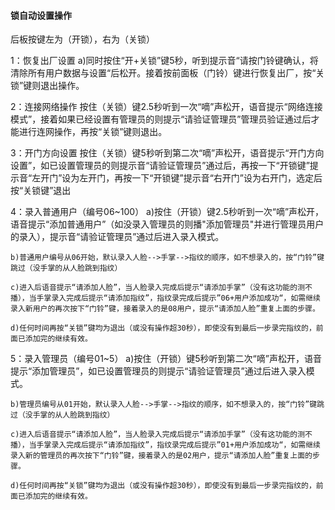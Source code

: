 #### 锁自动设置操作

后板按键左为（开锁），右为（关锁）

1：恢复出厂设置
	a)同时按住“开+关锁”键5秒，听到提示音“请按门铃键确认，将清除所有用户数据与设置“后松开。接着按前面板（门铃）键进行恢复出厂，按“关锁”键则退出操作。


2：连接网络操作
	按住（关锁）键2.5秒听到一次“嘀”声松开，语音提示“网络连接模式”，接着如果已经设置有管理员的则提示“请验证管理员”管理员验证通过后才能进行连网操作，再按“关锁”键则退出。


3：开门方向设置
	按住（关锁）键5秒听到第二次“嘀”声松开，语音提示“开门方向设置”，如已设置管理员的则提示音“请验证管理员”通过后，再按一下“开锁键”提示音“左开门”设为左开门，再按一下“开锁键”提示音“右开门”设为右开门，选定后按“关锁键”退出


4：录入普通用户（编号06~100）
	a)按住（开锁）键2.5秒听到一次“嘀”声松开，语音提示“添加普通用户”（如没录入管理员的则播"添加管理员"并进行管理员用户的录入），提示音“请验证管理员”通过后进入录入模式。

	b)普通用户编号从06开始，默认录入人脸-->手掌-->指纹的顺序，如不想录入的，按“门铃”键跳过（没手掌的从人脸跳到指纹）
	
	c)进入后语音提示“请添加人脸”，当人脸录入完成后提示“请添加手掌”（没有这功能的测不播），当手掌录入完成后提示“请添加指纹”，指纹录完成后提示”06+用户添加成功“，如需继续录入新用户的再次按下“门铃”键，接着录入的是08用户，提示“请添加人脸”重复上面的步骤。
	
	d)任何时间再按“关锁”键均为退出（或没有操作超30秒），即使没有到最后一步录完指纹的，前面已添加完的继续有效。

5：录入管理员（编号01~5）
	a)按住（开锁）键5秒听到第二次“嘀”声松开，语音提示“添加管理员”，如已设置管理员的则提示“请验证管理员”通过后进入录入模式。

	b)管理员编号从01开始，默认录入人脸-->手掌-->指纹的顺序，如不想录入的，按“门铃”键跳过（没手掌的从人脸跳到指纹）
	
	c)进入后语音提示“请添加人脸”，当人脸录入完成后提示“请添加手掌”（没有这功能的测不播），当手掌录入完成后提示“请添加指纹”，指纹录完成后提示”01+用户添加成功“，如需继续录入新的管理员的再次按下“门铃”键，接着录入的是02用户，提示“请添加人脸”重复上面的步骤。
	
	d)任何时间再按“关锁”键均为退出（或没有操作超30秒），即使没有到最后一步录完指纹的，前面已添加完的继续有效。